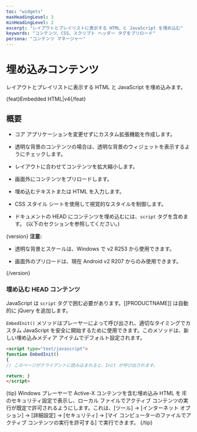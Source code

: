 ```yaml
---
toc: "widgets"
maxHeadingLevel: 3
minHeadingLevel: 2
excerpt: "レイアウトとプレイリストに表示する HTML と JavaScript を埋め込む"
keywords: "コンテンツ、CSS、スクリプト ヘッダー タグをプリロード"
persona: "コンテンツ マネージャー"
---
```


# 埋め込みコンテンツ

レイアウトとプレイリストに表示する HTML と JavaScript を埋め込みます。

{feat}Embedded HTML|v4{/feat}

## 概要

- コア アプリケーションを変更せずにカスタム拡張機能を作成します。
- 透明な背景のコンテンツの場合は、透明な背景のウィジェットを表示するようにチェックします。
- レイアウトに合わせてコンテンツを拡大縮小します。
- 画面外にコンテンツをプリロードします。

- 埋め込むテキストまたは HTML を入力します。
- CSS スタイル シートを使用して視覚的なスタイルを制御します。
- ドキュメントの HEAD にコンテンツを埋め込むには、`script` タグを含めます。 (以下のセクションを参照してください。)

{version}
**注意:**

- 透明な背景とスケールは、Windows で v2 R253 から使用できます。

- 画面外のプリロードは、現在 Android v2 R207 からのみ使用できます。

{/version}

### 埋め込む HEAD コンテンツ

JavaScript は `script` タグで囲む必要があります。[[PRODUCTNAME]] は自動的に jQuery を追加します。

`EmbedInit()` メソッドはプレーヤーによって呼び出され、適切なタイミングでカスタム JavaScript を安全に開始するために使用できます。このメソッドは、新しい埋め込みメディア アイテムでデフォルト設定されます。

```html
<script type="text/javascript">
function EmbedInit()
{
// このページがクライアントに読み込まれると、Init が呼び出されます。

return; }
</script>
```

{tip}
Windows プレーヤーで Active-X コンテンツを含む埋め込み HTML を IE のセキュリティ設定で表示し、ローカル ファイルでアクティブ コンテンツの実行が既定で許可されるようにします。これは、[ツール] -> [インターネット オプション] -> [詳細設定] -> [セキュリティ] -> [マイ コンピューターのファイルでアクティブ コンテンツの実行を許可する] で実行できます。
{/tip}

